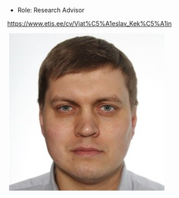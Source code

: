 - Role: Research Advisor

https://www.etis.ee/cv/Vjat%C5%A1eslav_Kek%C5%A1in

![](img/photo-1704700285576.jpg)